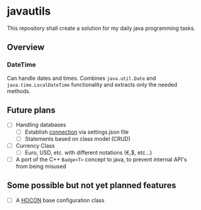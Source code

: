 # javautils

This repository shall create a solution for my daily java programming tasks.

## Overview

### DateTime

Can handle dates and times. Combines `java.util.Date` and `java.time.LocalDateTime` functionality and extracts only the needed methods.

## Future plans

- [ ] Handling databases
    - [ ] Establish [connection](https://www.javatpoint.com/steps-to-connect-to-the-database-in-java) via settings.json file
    - [ ] Statements based on class model (CRUD)
- [ ] Currency Class
    - [ ] Euro, USD, etc. with different notations (€,$, etc...)
- [ ] A port of the C++ `Badge<T>` concept to java, to prevent internal API's from being misused

## Some possible but not yet planned features

- [ ] A [HOCON](https://en.wikipedia.org/wiki/HOCON) base configuration class
